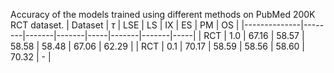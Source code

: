 Accuracy of the models trained using different methods on PubMed 200K RCT dataset.
| Dataset | $\tau$ | LSE   | LS    | IX  | ES    | PM    | OS  |
|--------------|--------|-------|-------|-----|-------|-------|-----|
| RCT          | 1.0    | 67.16 | 58.57 | 58.58   | 58.48 | 67.06 | 62.29   |
| RCT          | 0.1    | 70.17 | 58.59 | 58.56   | 58.60     | 70.32 | -   |
